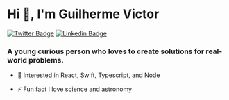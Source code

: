 <h1>Hi 👋, I'm Guilherme Victor</h1>

[![Twitter Badge](https://img.shields.io/badge/-@oguivictor-ffffff?style=for-the-badge&labelColor=ffffff&logo=twitter&logoColor=292929&link=https://twitter.com/oguivictor)](https://twitter.com/oguivictor) 
[![Linkedin Badge](https://img.shields.io/badge/-Guilherme%20Victor-ffffff?style=for-the-badge&logo=Linkedin&logoColor=292929&link=https://www.linkedin.com/in/guilhermeviictor/)](https://www.linkedin.com/in/guilhermeviictor/)
<h3>A young curious person who loves to create solutions for real-world problems.</h3>

- 💬 Interested in React, Swift, Typescript, and Node 

- ⚡ Fun fact I love science and astronomy
